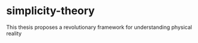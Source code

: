 # simplicity-theory
This thesis proposes a revolutionary framework for understanding physical reality

